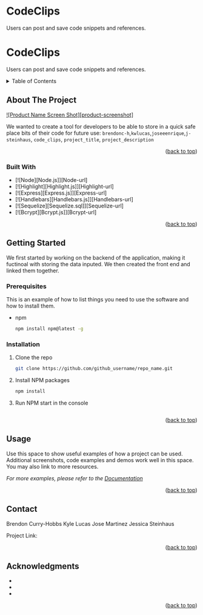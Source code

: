 # CodeClips
Users can post and save code snippets and references. 
# CodeClips
Users can post and save code snippets and references. 
<div id="top"></div>

<!-- TABLE OF CONTENTS -->
<details>
  <summary>Table of Contents</summary>
  <ol>
    <li>
      <a href="#about-the-project">About The Project</a>
      <ul>
        <li><a href="#built-with">Built With</a></li>
      </ul>
    </li>
    <li>
      <a href="#getting-started">Getting Started</a>
      <ul>
        <li><a href="#installation">Installation</a></li>
      </ul>
    </li>
    <li><a href="#usage">Usage</a></li>
    <li><a href="#contact">Contact</a></li>
    <li><a href="#acknowledgments">Acknowledgments</a></li>
  </ol>
</details>



<!-- ABOUT THE PROJECT -->
## About The Project

[![Product Name Screen Shot][product-screenshot]](https://example.com)

We wanted to create a tool for developers to be able to store in a quick safe place bits of their code for future use: `brendonc-h`,`kwlucas`,`joseeenrique`,`j-steinhaus`, `code_clips`, `project_title`, `project_description`

<p align="right">(<a href="#top">back to top</a>)</p>



### Built With

* [![Node][Node.js]][Node-url]
* [![Highlight][Highlight.js]][Highlight-url]
* [![Express][Express.js]][Express-url]
* [![Handlebars][Handlebars.js]][Handlebars-url]
* [![Sequelize][Sequelize.sql]][Sequelize-url]
* [![Bcrypt][Bcrypt.js]][Bcrypt-url]


<p align="right">(<a href="#top">back to top</a>)</p>



<!-- GETTING STARTED -->
## Getting Started

We first started by working on the backend of the application, making it fuctinoal with storing the data inputed. We then created the front end and linked them together. 
### Prerequisites

This is an example of how to list things you need to use the software and how to install them.
* npm
  ```sh
  npm install npm@latest -g
  ```

### Installation


1. Clone the repo
   ```sh
   git clone https://github.com/github_username/repo_name.git
   ```
2. Install NPM packages
   ```sh
   npm install
   ```
3. Run NPM start in the console
    ```sh

<p align="right">(<a href="#top">back to top</a>)</p>



<!-- USAGE EXAMPLES -->
## Usage

Use this space to show useful examples of how a project can be used. Additional screenshots, code examples and demos work well in this space. You may also link to more resources.

_For more examples, please refer to the [Documentation](https://example.com)_

<p align="right">(<a href="#top">back to top</a>)</p>



<!-- CONTACT -->
## Contact

Brendon Curry-Hobbs
Kyle Lucas
Jose Martinez
Jessica Steinhaus

Project Link: []()

<p align="right">(<a href="#top">back to top</a>)</p>



<!-- ACKNOWLEDGMENTS -->
## Acknowledgments

* []()
* []()
* []()

<p align="right">(<a href="#top">back to top</a>)</p>

